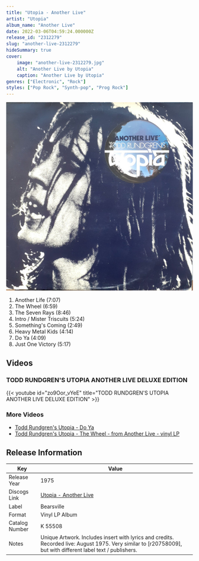 ```yaml
---
title: "Utopia - Another Live"
artist: "Utopia"
album_name: "Another Live"
date: 2022-03-06T04:59:24.000000Z
release_id: "2312279"
slug: "another-live-2312279"
hideSummary: true
cover:
    image: "another-live-2312279.jpg"
    alt: "Another Live by Utopia"
    caption: "Another Live by Utopia"
genres: ["Electronic", "Rock"]
styles: ["Pop Rock", "Synth-pop", "Prog Rock"]
---
```


![Another Live by Utopia](another-live-2312279.jpg)

<!-- section break -->

1. Another Life (7:07)
2. The Wheel (6:59)
3. The Seven Rays (8:46)
4. Intro / Mister Triscuits (5:24)
5. Something's Coming (2:49)
6. Heavy Metal Kids (4:14)
7. Do Ya (4:09)
8. Just One Victory (5:17)

<!-- section break -->




## Videos
### TODD RUNDGREN'S UTOPIA ANOTHER LIVE DELUXE EDITION
{{< youtube id="zo9Oor_vYeE" title="TODD RUNDGREN'S UTOPIA ANOTHER LIVE DELUXE EDITION" >}}<br>

### More Videos

- [Todd Rundgren's Utopia -  Do Ya](https://www.youtube.com/watch?v=KvhMTCIvpfQ)
- [Todd Rundgren's Utopia - The Wheel - from  Another Live - vinyl LP](https://www.youtube.com/watch?v=VVLtB2m5bfw)


## Release Information
|  Key           | Value                                                |
| ---------------| ---------------------------------------------------- |
| Release Year   | 1975                                   |
| Discogs Link   | [Utopia - Another Live](https://www.discogs.com/release/2312279-Todd-Rundgrens-Utopia-Another-Live) |
| Label          | Bearsville |
| Format         | Vinyl LP Album |
| Catalog Number | K 55508 |
| Notes | Unique Artwork. Includes insert with lyrics and credits.  Recorded live: August 1975.  Very similar to [r20758009], but with different label text / publishers. |